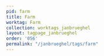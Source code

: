 ```yaml
---
pid: farm
title: Farm
worktag: Farm
collection: worktags_janbrueghel
layout: tagpage_janbrueghel
order: '056'
permalink: "/janbrueghel/tags/farm"
---
```

